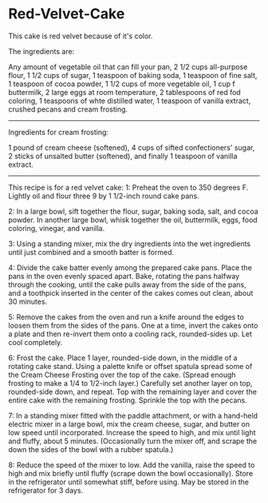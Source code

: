 # Red-Velvet-Cake

This cake is red velvet because of it's color.


The ingredients are:

Any amount of vegetable oil that can fill your pan, 2 1/2 cups all-purpose flour, 1 1/2 cups of sugar, 1 teaspoon of baking soda, 1 teaspoon of fine salt, 1 teaspoon of cocoa powder, 1 1/2 cups of more vegetable oil, 1 cup f buttermilk, 2 large eggs at room temperature, 2 tablespoons of red fod coloring, 1 teaspoons of whte distilled water, 1 teaspoon of vanilla extract, crushed pecans and cream frosting.

_________________________________________________________________________________________________________________________________________________________________________________

Ingredients for cream frosting:

1 pound of cream cheese (softened), 4 cups of sifted confectioners' sugar, 2 sticks of unsalted butter (softened), and finally 1 teaspoon of vanilla extract.
_________________________________________________________________________________________________________________________________________________________________________________



This recipe is for a red velvet cake:
1: Preheat the oven to 350 degrees F. Lightly oil and flour three 9 by 1 1/2-inch round cake pans.

2: In a large bowl, sift together the flour, sugar, baking soda, salt, and cocoa powder. In another large bowl, whisk together the oil, buttermilk, eggs, food coloring, vinegar, and vanilla.

3: Using a standing mixer, mix the dry ingredients into the wet ingredients until just combined and a smooth batter is formed.

4: Divide the cake batter evenly among the prepared cake pans. Place the pans in the oven evenly spaced apart. Bake, rotating the pans halfway through the cooking, until the cake pulls away from the side of the pans, and a toothpick inserted in the center of the cakes comes out clean, about 30 minutes.

5: Remove the cakes from the oven and run a knife around the edges to loosen them from the sides of the pans. One at a time, invert the cakes onto a plate and then re-invert them onto a cooling rack, rounded-sides up. Let cool completely.

6: Frost the cake. Place 1 layer, rounded-side down, in the middle of a rotating cake stand. Using a palette knife or offset spatula spread some of the Cream Cheese Frosting over the top of the cake. (Spread enough frosting to make a 1/4 to 1/2-inch layer.) Carefully set another layer on top, rounded-side down, and repeat. Top with the remaining layer and cover the entire cake with the remaining frosting. Sprinkle the top with the pecans.

7: In a standing mixer fitted with the paddle attachment, or with a hand-held electric mixer in a large bowl, mix the cream cheese, sugar, and butter on low speed until incorporated. Increase the speed to high, and mix until light and fluffy, about 5 minutes. (Occasionally turn the mixer off, and scrape the down the sides of the bowl with a rubber spatula.)

8: Reduce the speed of the mixer to low. Add the vanilla, raise the speed to high and mix briefly until fluffy (scrape down the bowl occasionally). Store in the refrigerator until somewhat stiff, before using. May be stored in the refrigerator for 3 days.
